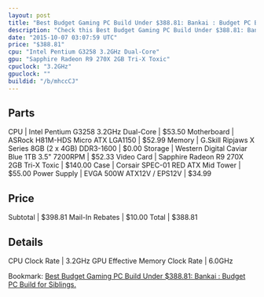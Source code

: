 ```yaml
---
layout: post
title: "Best Budget Gaming PC Build Under $388.81: Bankai : Budget PC Build for Siblings. "
description: "Check this Best Budget Gaming PC Build Under $388.81: Bankai : Budget PC Build for Siblings. . CPU: Intel Pentium G3258 3.2GHz Dual-Core, Motherboard: ASRock H81M-HDS Micr"
date: "2015-10-07 03:07:59 UTC"
price: "$388.81"
cpu: "Intel Pentium G3258 3.2GHz Dual-Core"
gpu: "Sapphire Radeon R9 270X 2GB Tri-X Toxic"
cpuclock: "3.2GHz"
gpuclock: ""
buildid: "/b/mhccCJ"
---
```


## Parts

CPU | Intel Pentium G3258 3.2GHz Dual-Core | $53.50
Motherboard | ASRock H81M-HDS Micro ATX LGA1150 | $52.99
Memory | G.Skill Ripjaws X Series 8GB (2 x 4GB) DDR3-1600 | $0.00
Storage | Western Digital Caviar Blue 1TB 3.5" 7200RPM | $52.33
Video Card | Sapphire Radeon R9 270X 2GB Tri-X Toxic | $140.00
Case | Corsair SPEC-01 RED ATX Mid Tower | $55.00
Power Supply | EVGA 500W ATX12V / EPS12V | $34.99

## Price

Subtotal | $398.81
Mail-In Rebates | $10.00
Total | $388.81

## Details

CPU Clock Rate | 3.2GHz
GPU Effective Memory Clock Rate | 6.0GHz

Bookmark: [Best Budget Gaming PC Build Under $388.81: Bankai : Budget PC Build for Siblings. ](http://pcbuilders.github.io/2015/10/07/best-budget-gaming-pc-build-under-388-dollars-dot-81-bankai-budget-pc-build-for-siblings/)
